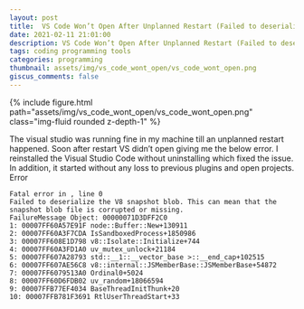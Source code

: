 ```yaml
---
layout: post
title:  VS Code Won’t Open After Unplanned Restart (Failed to deserialize the V8 snapshot blob)
date: 2021-02-11 21:01:00
description: VS Code Won’t Open After Unplanned Restart (Failed to deserialize the V8 snapshot blob)
tags: coding programming tools
categories: programming
thumbnail: assets/img/vs_code_wont_open/vs_code_wont_open.png
giscus_comments: false
---
```


<div class="row mt-3">
    <div class="col-sm mt-3 mt-md-0">
        {% include figure.html path="assets/img/vs_code_wont_open/vs_code_wont_open.png" class="img-fluid rounded z-depth-1" %}
    </div>
</div>

The visual studio was running fine in my machine till an unplanned restart happened. Soon after restart VS didn’t open giving me the below error. I reinstalled the Visual Studio Code without uninstalling which fixed the issue. In addition, it started without any loss to previous plugins and open projects.
Error

```
Fatal error in , line 0
Failed to deserialize the V8 snapshot blob. This can mean that the snapshot blob file is corrupted or missing.
FailureMessage Object: 00000071D3DFF2C0
1: 00007FF60A57E91F node::Buffer::New+130911
2: 00007FF60A3F7CDA IsSandboxedProcess+1850986
3: 00007FF608E1D798 v8::Isolate::Initialize+744
4: 00007FF60A3FD1A0 uv_mutex_unlock+21184
5: 00007FF607A28793 std::__1::__vector_base >::__end_cap+102515
6: 00007FF607AE56C8 v8::internal::JSMemberBase::JSMemberBase+54872
7: 00007FF6079513A0 Ordinal0+5024
8: 00007FF60D6FDB02 uv_random+18066594
9: 00007FFB77EF4034 BaseThreadInitThunk+20
10: 00007FFB781F3691 RtlUserThreadStart+33
```
